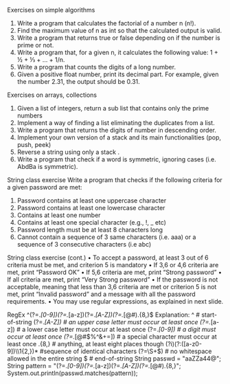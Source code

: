 Exercises on simple algorithms
1. Write a program that calculates the factorial of a number n
(n!).
2. Find the maximum value of n as int so that the calculated
output is valid.
3. Write a program that returns true or false depending on if
the number is prime or not.
4. Write a program that, for a given n, it calculates the
following value: 1 + ½ + ⅓ + … + 1/n.
5. Write a program that counts the digits of a long number.
6. Given a positive float number, print its decimal part. For
example, given the number 2.31, the output should be 0.31.

Exercises on arrays, collections
1. Given a list of integers, return a sub list that contains only the
prime numbers
2. Implement a way of finding a list eliminating the duplicates
from a list.
3. Write a program that returns the digits of number in
descending order.
4. Implement your own version of a stack and its main
functionalities (pop, push, peek)
5. Reverse a string using only a stack .
6. Write a program that check if a word is symmetric, ignoring
cases (i.e. AbdBa is symmetric).

String class exercise
Write a program that checks if the following criteria for a
given password are met:
1. Password contains at least one uppercase character
2. Password contains at least one lowercase character
3. Contains at least one number
4. Contains at least one special character (e.g., !, _ etc)
5. Password length must be at least 8 characters long
6. Cannot contain a sequence of 3 same characters (i.e.
aaa) or a sequence of 3 consecutive characters (i.e abc)

String class exercise (cont.)
• To accept a password, at least 3 out of 6 criteria must be
met, and criterion 5 is mandatory
• If 3,6 or 4,6 criteria are met, print “Password OK”
• If 5,6 criteria are met, print “Strong password”
• If all criteria are met, print “Very Strong password”
• If the password is not acceptable, meaning that less than 3,6
criteria are met or criterion 5 is not met, print “Invalid
password” and a message with all the password
requirements.
• You may use regular expressions, as explained in next slide.

RegEx
^(?=.*[0-9])(?=.*[a-z])(?=.*[A-Z])(?=.*[@#$%^&+=])(?=\S+$).{8,}$
Explanation:
^ # start-of-string
(?=.*[A-Z]) # an upper case letter must occur at least once
(?=.*[a-z]) # a lower case letter must occur at least once
(?=.*[0-9]) # a digit must occur at least once
(?=.*[@#$%^&+=]) # a special character must occur at least once
.{8,} # anything, at least eight places though
(?i)(?:([a-z0-9])\\1{2,})* #sequence of identical characters
(?=\S+$) # no whitespace allowed in the entire string
$ # end-of-string
String passwd = "aaZZa44@";
String pattern = "(?=.*[0-9])(?=.*[a-z])(?=.*[A-Z])(?=.*[@#$%^&+=])(?=\\S+$).{8,}";
System.out.println(passwd.matches(pattern));
